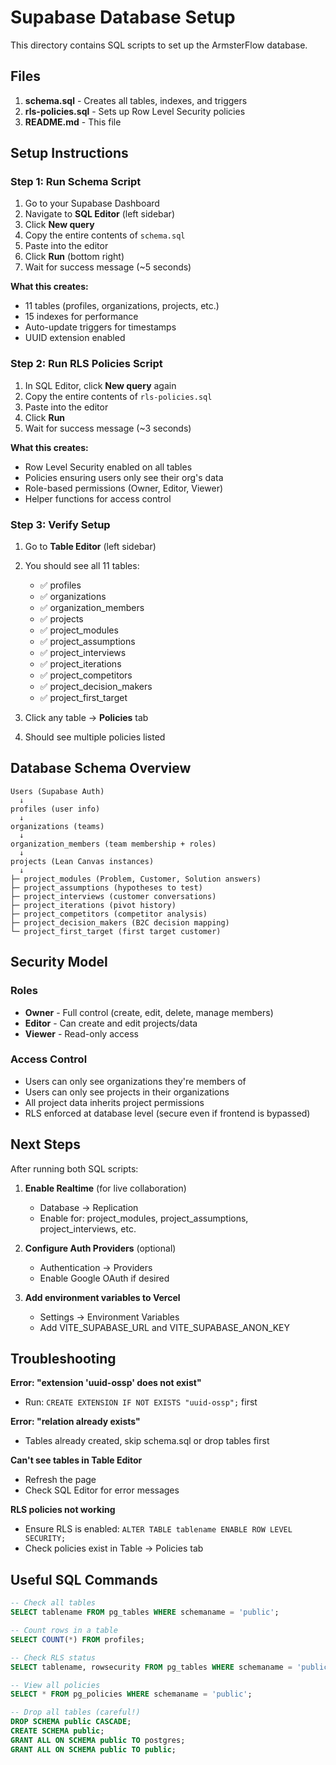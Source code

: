 # Supabase Database Setup

This directory contains SQL scripts to set up the ArmsterFlow database.

## Files

1. **schema.sql** - Creates all tables, indexes, and triggers
2. **rls-policies.sql** - Sets up Row Level Security policies
3. **README.md** - This file

## Setup Instructions

### Step 1: Run Schema Script

1. Go to your Supabase Dashboard
2. Navigate to **SQL Editor** (left sidebar)
3. Click **New query**
4. Copy the entire contents of `schema.sql`
5. Paste into the editor
6. Click **Run** (bottom right)
7. Wait for success message (~5 seconds)

**What this creates:**
- 11 tables (profiles, organizations, projects, etc.)
- 15 indexes for performance
- Auto-update triggers for timestamps
- UUID extension enabled

### Step 2: Run RLS Policies Script

1. In SQL Editor, click **New query** again
2. Copy the entire contents of `rls-policies.sql`
3. Paste into the editor
4. Click **Run**
5. Wait for success message (~3 seconds)

**What this creates:**
- Row Level Security enabled on all tables
- Policies ensuring users only see their org's data
- Role-based permissions (Owner, Editor, Viewer)
- Helper functions for access control

### Step 3: Verify Setup

1. Go to **Table Editor** (left sidebar)
2. You should see all 11 tables:
   - ✅ profiles
   - ✅ organizations
   - ✅ organization_members
   - ✅ projects
   - ✅ project_modules
   - ✅ project_assumptions
   - ✅ project_interviews
   - ✅ project_iterations
   - ✅ project_competitors
   - ✅ project_decision_makers
   - ✅ project_first_target

3. Click any table → **Policies** tab
4. Should see multiple policies listed

## Database Schema Overview

```
Users (Supabase Auth)
  ↓
profiles (user info)
  ↓
organizations (teams)
  ↓
organization_members (team membership + roles)
  ↓
projects (Lean Canvas instances)
  ↓
├─ project_modules (Problem, Customer, Solution answers)
├─ project_assumptions (hypotheses to test)
├─ project_interviews (customer conversations)
├─ project_iterations (pivot history)
├─ project_competitors (competitor analysis)
├─ project_decision_makers (B2C decision mapping)
└─ project_first_target (first target customer)
```

## Security Model

### Roles
- **Owner** - Full control (create, edit, delete, manage members)
- **Editor** - Can create and edit projects/data
- **Viewer** - Read-only access

### Access Control
- Users can only see organizations they're members of
- Users can only see projects in their organizations
- All project data inherits project permissions
- RLS enforced at database level (secure even if frontend is bypassed)

## Next Steps

After running both SQL scripts:

1. **Enable Realtime** (for live collaboration)
   - Database → Replication
   - Enable for: project_modules, project_assumptions, project_interviews, etc.

2. **Configure Auth Providers** (optional)
   - Authentication → Providers
   - Enable Google OAuth if desired

3. **Add environment variables to Vercel**
   - Settings → Environment Variables
   - Add VITE_SUPABASE_URL and VITE_SUPABASE_ANON_KEY

## Troubleshooting

**Error: "extension 'uuid-ossp' does not exist"**
- Run: `CREATE EXTENSION IF NOT EXISTS "uuid-ossp";` first

**Error: "relation already exists"**
- Tables already created, skip schema.sql or drop tables first

**Can't see tables in Table Editor**
- Refresh the page
- Check SQL Editor for error messages

**RLS policies not working**
- Ensure RLS is enabled: `ALTER TABLE tablename ENABLE ROW LEVEL SECURITY;`
- Check policies exist in Table → Policies tab

## Useful SQL Commands

```sql
-- Check all tables
SELECT tablename FROM pg_tables WHERE schemaname = 'public';

-- Count rows in a table
SELECT COUNT(*) FROM profiles;

-- Check RLS status
SELECT tablename, rowsecurity FROM pg_tables WHERE schemaname = 'public';

-- View all policies
SELECT * FROM pg_policies WHERE schemaname = 'public';

-- Drop all tables (careful!)
DROP SCHEMA public CASCADE;
CREATE SCHEMA public;
GRANT ALL ON SCHEMA public TO postgres;
GRANT ALL ON SCHEMA public TO public;
```
